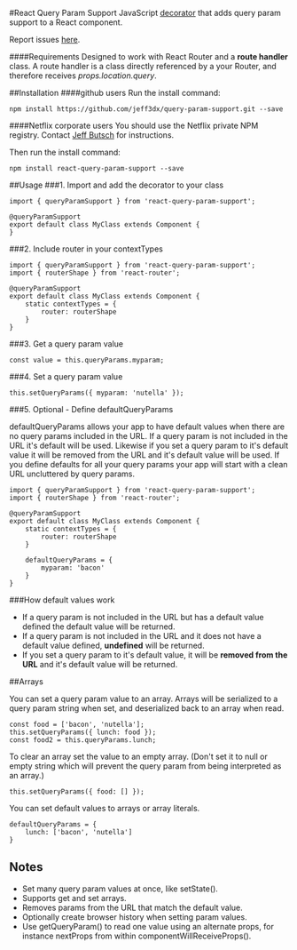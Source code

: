 #React Query Param Support
JavaScript [decorator](https://medium.com/google-developers/exploring-es7-decorators-76ecb65fb841#.e3bcycini) that adds query param support to a React component.

Report issues [here](https://github.com/jeff3dx/query-param-support/issues).

####Requirements
Designed to work with React Router and a **route handler** class. A route handler is a class directly referenced by a your Router, and therefore receives *props.location.query*.

##Installation
####github users
Run the install command:

	npm install https://github.com/jeff3dx/query-param-support.git --save

####Netflix corporate users
You should use the Netflix private NPM registry. Contact [Jeff Butsch](mailto:jbutsch@netflix.com) for instructions. 

Then run the install command:

	npm install react-query-param-support --save


##Usage
###1. Import and add the decorator to your class
	
	import { queryParamSupport } from 'react-query-param-support';
	
	@queryParamSupport
	export default class MyClass extends Component {
	}

###2. Include router in your contextTypes
	
	import { queryParamSupport } from 'react-query-param-support';
	import { routerShape } from 'react-router';
	
	@queryParamSupport
	export default class MyClass extends Component {
		static contextTypes = {
			router: routerShape
		}
	}

###3. Get a query param value
	
	const value = this.queryParams.myparam;

###4. Set a query param value
	
	this.setQueryParams({ myparam: 'nutella' });

###5. Optional - Define defaultQueryParams

defaultQueryParams allows your app to have default values when there are no query params included in the URL. If a query param is not included in the URL it's default will be used. Likewise if you set a query param to it's default value it will be removed from the URL and it's default value will be used. If you define defaults for all your query params your app will start with a clean URL uncluttered by query params.  

	import { queryParamSupport } from 'react-query-param-support';
	import { routerShape } from 'react-router';
	
	@queryParamSupport
	export default class MyClass extends Component {
		static contextTypes = {
			router: routerShape
		}

	    defaultQueryParams = {
	        myparam: 'bacon'
	    }
	}


###How default values work

* If a query param is not included in the URL but has a default value defined the default value will be returned.
* If a query param is not included in the URL and it does not have a default value defined, **undefined** will be returned.
* If you set a query param to it's default value, it will be **removed from the URL** and it's default value will be returned.
	
##Arrays

You can set a query param value to an array. Arrays will be serialized to a query param string when set, and deserialized back to an array when read.

	const food = ['bacon', 'nutella'];
	this.setQueryParams({ lunch: food });
	const food2 = this.queryParams.lunch;

To clear an array set the value to an empty array. (Don't set it to null or empty string which will prevent the query param from being interpreted as an array.)

	this.setQueryParams({ food: [] });

You can set default values to arrays or array literals.

	defaultQueryParams = {
		lunch: ['bacon', 'nutella']
	}


## Notes
- Set many query param values at once, like setState().
- Supports get and set arrays.
- Removes params from the URL that match the default value.
- Optionally create browser history when setting param values.
- Use getQueryParam() to read one value using an alternate props, for instance nextProps from within componentWillReceiveProps().


